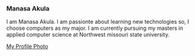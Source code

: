 ### Manasa Akula
I am Manasa Akula. I am passionte about learning new technologies so, I choose computers as my major. I am currently pursuing my masters in applied computer science at Northwest missouri state university.

[My Profile Photo](Manasa_Akula.jpg)

